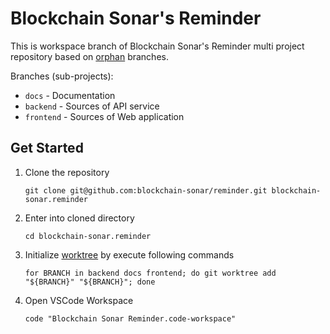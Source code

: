 # Blockchain Sonar's Reminder

This is workspace branch of Blockchain Sonar's Reminder multi project repository based on [orphan](https://git-scm.com/docs/git-checkout#Documentation/git-checkout.txt---orphanltnew-branchgt) branches.

Branches (sub-projects):

* `docs` - Documentation
* `backend` - Sources of API service
* `frontend` - Sources of Web application

## Get Started

1. Clone the repository
	```shell
	git clone git@github.com:blockchain-sonar/reminder.git blockchain-sonar.reminder
	```
1. Enter into cloned directory
	```shell
	cd blockchain-sonar.reminder
	```
1. Initialize [worktree](https://git-scm.com/docs/git-worktree) by execute following commands
	```shell
	for BRANCH in backend docs frontend; do git worktree add "${BRANCH}" "${BRANCH}"; done
	```
1. Open VSCode Workspace
	```shell
	code "Blockchain Sonar Reminder.code-workspace"
	```
